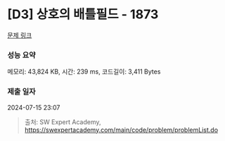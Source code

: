 # [D3] 상호의 배틀필드 - 1873 

[문제 링크](https://swexpertacademy.com/main/code/problem/problemDetail.do?contestProbId=AV5LyE7KD2ADFAXc) 

### 성능 요약

메모리: 43,824 KB, 시간: 239 ms, 코드길이: 3,411 Bytes

### 제출 일자

2024-07-15 23:07



> 출처: SW Expert Academy, https://swexpertacademy.com/main/code/problem/problemList.do